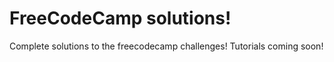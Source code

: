 # FreeCodeCamp solutions!

Complete solutions to the freecodecamp challenges! Tutorials coming soon!

